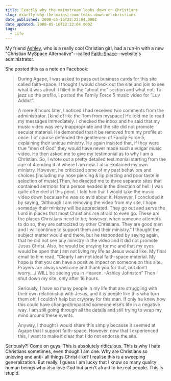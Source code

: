 ```yaml
---
title: Exactly why the mainstream looks down on Christians
slug: exactly-why-the-mainstream-looks-down-on-christians
date_published: 2008-05-16T22:22:04.000Z
date_updated: 2008-05-16T22:22:04.000Z
tags:
  - Life
---
```


My friend [Ashley](http://www.myspace.com/ashleyrock), who is a really cool Christian girl, had a run-in with a new "Christian MySpace Alternative"--called [Faith-Space](http://www.faith-space.com/)--website's administrator.

She posted this as a note on Facebook:

> During Agape, I was asked to pass out business cards for this site called faith-space. I thought I would check out the site and join to see what it was about. I filled in the “about me” section and what not. To jazz up the profile, I posted the Family Force 5 music video for “Luv Addict”. 
>
> A mere 8 hours later, I noticed I had received two comments from the administrator. [kind of like the Tom from myspace] He told me to read my messages immediately. I checked the inbox and he said that my music video was very inappropriate and the site did not promote secular material. He demanded that it be removed from my profile at once. I of course defended the gentlemen of Family Force 5, explaining their unique ministry. He again insisted that, if they were true “men of God” they would have never made such a vulgar music video. He then asked me to give my testimonial as to why I am a Christian. So, I wrote out a pretty detailed testimonial starting from the age of 4 ending it at where I am now. I also explained my own ministry. However, he criticized some of my past behaviors and choices [including my nose piercing & lip piercing and poor taste in selection of music].Then, he directed me to three separate sites that contained sermons for a person headed in the direction of hell. I was quite offended at this point. I told him that I would take the music video down because he was so avid about it. However, I concluded it by saying, “Although I am removing the video from my site, I hope someday their ministry will be appreciated. They go out and serve the Lord in places that most Christians are afraid to even go. These are the places Christians need to be; however, when someone attempts to do so, they are ostracized by other Christians. They are good men and I will continue to support them and their ministry.” I thought the subject matter would end there, but he responded by saying again, that he did not see any ministry in the video and it did not promote Jesus Christ. Also, he would be praying for me and that my eyes would be open that I am not living my life as Jesus would like. My final email to him read, “Clearly I am not ideal faith-space material. My hope is that you can have a positive impact on someone on this site. Prayers are always welcome and thank you for that, but don’t worry….I WILL be seeing you in Heaven. –Ashley Johnston” Then I shut down my site, only after 16 hours.
>
> Seriously, I have so many people in my life that are struggling with their own relationship with Jesus, and it is people like this who turn them off. I couldn’t help but cry/pray for this man. If only he knew how this could have changed/impacted someone else’s life in a negative way. I am still going through all the details and still trying to wrap my mind around these events.
>
> Anyway, I thought I would share this simply because it seemed at Agape that I support faith-space. However, now that I experienced this, I want to make it clear that I do not endorse the site.

Seriously?! Come on guys. This is absolutely ridiculous. This is why I hate Christians sometimes, even though I am one. Why are Christians so unloving and anti- all things Christ-like? I realise this is a sweeping generalization. But really. I guess I am lucky that I know so many quality human beings who also love God but aren't afraid to be real people.
This is stupid.
